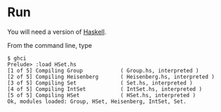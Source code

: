 # Run

You will need a version of [Haskell](). 

From the command line, type

```
$ ghci
Prelude> :load HSet.hs
[1 of 5] Compiling Group            ( Group.hs, interpreted )
[2 of 5] Compiling Heisenberg       ( Heisenberg.hs, interpreted )
[3 of 5] Compiling Set              ( Set.hs, interpreted )
[4 of 5] Compiling IntSet           ( IntSet.hs, interpreted )
[5 of 5] Compiling HSet             ( HSet.hs, interpreted )
Ok, modules loaded: Group, HSet, Heisenberg, IntSet, Set.
```


